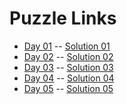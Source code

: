# Puzzle Links
- [Day 01](https://adventofcode.com/2024/day/1)  -- [Solution 01](/puzzles/day01/main.go)
- [Day 02](https://adventofcode.com/2024/day/2)  -- [Solution 02](/puzzles/day02/main.go)
- [Day 03](https://adventofcode.com/2024/day/3)  -- [Solution 03](/puzzles/day03/main.go)
- [Day 04](https://adventofcode.com/2024/day/4)  -- [Solution 04](/puzzles/day04/main.go)
- [Day 05](https://adventofcode.com/2024/day/5)  -- [Solution 05](/puzzles/day05/main.go)
<!-- - [Day 06](https://adventofcode.com/2024/day/6)  -- [Solution 06](/puzzles/day06/main.go) -->
<!-- - [Day 07](https://adventofcode.com/2024/day/7)  -- [Solution 07](/puzzles/day07/main.go) -->
<!-- - [Day 08](https://adventofcode.com/2024/day/8)  -- [Solution 08](/puzzles/day08/main.go) -->
<!-- - [Day 09](https://adventofcode.com/2024/day/9)  -- [Solution 09](/puzzles/day09/main.go) -->
<!-- - [Day 10](https://adventofcode.com/2024/day/10) -- [Solution 10](/puzzles/day10/main.go) -->
<!-- - [Day 11](https://adventofcode.com/2024/day/11) -- [Solution 11](/puzzles/day11/main.go) -->
<!-- - [Day 12](https://adventofcode.com/2024/day/12) -- [Solution 12](/puzzles/day12/main.go) -->
<!-- - [Day 13](https://adventofcode.com/2024/day/13) -- [Solution 13](/puzzles/day13/main.go) -->
<!-- - [Day 14](https://adventofcode.com/2024/day/14) -- [Solution 14](/puzzles/day14/main.go) -->
<!-- - [Day 15](https://adventofcode.com/2024/day/15) -- [Solution 15](/puzzles/day15/main.go) -->
<!-- - [Day 16](https://adventofcode.com/2024/day/16) -- [Solution 16](/puzzles/day16/main.go) -->
<!-- - [Day 17](https://adventofcode.com/2024/day/17) -- [Solution 17](/puzzles/day17/main.go) -->
<!-- - [Day 18](https://adventofcode.com/2024/day/18) -- [Solution 18](/puzzles/day18/main.go) -->
<!-- - [Day 19](https://adventofcode.com/2024/day/19) -- [Solution 19](/puzzles/day19/main.go) -->
<!-- - [Day 20](https://adventofcode.com/2024/day/20) -- [Solution 20](/puzzles/day20/main.go) -->
<!-- - [Day 21](https://adventofcode.com/2024/day/21) -- [Solution 21](/puzzles/day21/main.go) -->
<!-- - [Day 22](https://adventofcode.com/2024/day/22) -- [Solution 22](/puzzles/day22/main.go) -->
<!-- - [Day 23](https://adventofcode.com/2024/day/23) -- [Solution 23](/puzzles/day23/main.go) -->
<!-- - [Day 24](https://adventofcode.com/2024/day/24) -- [Solution 24](/puzzles/day24/main.go) -->
<!-- - [Day 25](https://adventofcode.com/2024/day/25) -- [Solution 25](/puzzles/day25/main.go) -->